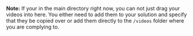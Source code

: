 **Note:** If your in the main directory right now, you can not just drag your videos into here. You either need to add them to your solution and specify that they be copied over or add them directly to the `/videos` folder where you are complying to.
